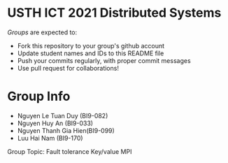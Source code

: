 USTH ICT 2021 Distributed Systems
=====================================

*Groups* are expected to:

* Fork this repository to your group's github account
* Update student names and IDs to this README file
* Push your commits regularly, with proper commit messages
* Use pull request for collaborations!

Group Info
=======================

* Nguyen Le Tuan Duy (BI9-082)
* Nguyen Huy An (BI9-033)
* Nguyen Thanh Gia Hien(BI9-099)
* Luu Hai Nam (BI9-170)

Group Topic: Fault tolerance Key/value MPI
